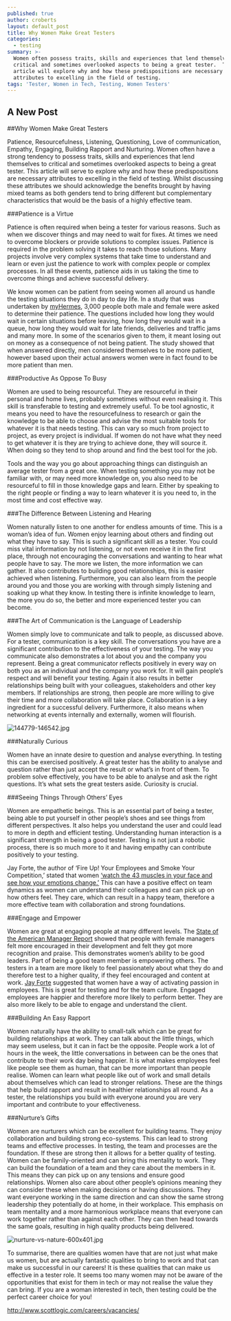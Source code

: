 ```yaml
---
published: true
author: croberts
layout: default_post
title: Why Women Make Great Testers
categories:
  - testing
summary: >-
  Women often possess traits, skills and experiences that lend themselves to
  critical and sometimes overlooked aspects to being a great tester.  This
  article will explore why and how these predispositions are necessary
  attributes to excelling in the field of testing.
tags: 'Tester, Women in Tech, Testing, Women Testers'
---
```

## A New Post

##Why Women Make Great Testers

Patience, Resourcefulness, Listening, Questioning, Love of communication, Empathy, Engaging, Building Rapport and Nurturing.  Women often have a strong tendency to possess traits, skills and experiences that lend themselves to critical and sometimes overlooked aspects to being a great tester.  This article will serve to explore why and how these predispositions are necessary attributes to excelling in the field of testing.  Whilst discussing these attributes we should acknowledge the benefits brought by having mixed teams as both genders tend to bring different but complementary characteristics that would be the basis of a highly effective team.

###Patience is a Virtue 

Patience is often required when being a tester for various reasons. Such as when we discover things and may need to wait for fixes. At times we need to overcome blockers or provide solutions to complex issues. Patience is required in the problem solving it takes to reach those solutions. Many projects involve very complex systems that take time to understand and learn or even just the patience to work with complex people or complex processes. In all these events, patience aids in us taking the time to overcome things and achieve successful delivery. 

We know women can be patient from seeing women all around us handle the testing situations they do in day to day life. In a study that was undertaken by [myHermes](https://pressreleases.responsesource.com/news/66034/women-are-more-patient-than-men-but-both-only-last/), 3,000 people both male and female were asked to determine their patience. The questions included how long they would wait in certain situations before leaving, how long they would wait in a queue, how long they would wait for late friends, deliveries and traffic jams and many more. In some of the scenarios given to them, it meant losing out on money as a consequence of not being patient. The study showed that when answered directly, men considered themselves to be more patient, however based upon their actual answers women were in fact found to be more patient than men. 

###Productive As Oppose To Busy

Women are used to being resourceful. They are resourceful in their personal and home lives, probably sometimes without even realising it. This skill is transferable to testing and extremely useful. To be tool agnostic, it means you need to have the resourcefulness to research or gain the knowledge to be able to choose and advise the most suitable tools for whatever it is that needs testing. This can vary so much from project to project, as every project is individual. If women do not have what they need to get whatever it is they are trying to achieve done, they will source it. When doing so they tend to shop around and find the best tool for the job. 

Tools and the way you go about approaching things can distinguish an average tester from a great one. When testing something you may not be familiar with, or may need more knowledge on, you also need to be resourceful to fill in those knowledge gaps and learn. Either by speaking to the right people or finding a way to learn whatever it is you need to, in the most time and cost effective way. 

###The Difference Between Listening and Hearing

Women naturally listen to one another for endless amounts of time. This is a woman’s idea of fun. Women enjoy learning about others and finding out what they have to say. This is such a significant skill as a tester. You could miss vital information by not listening, or not even receive it in the first place, through not encouraging the conversations and wanting to hear what people have to say. The more we listen, the more information we can gather. It also contributes to building good relationships, this is easier achieved when listening. Furthermore, you can also learn from the people around you and those you are working with through simply listening and soaking up what they know. In testing there is infinite knowledge to learn, the more you do so, the better and more experienced tester you can become. 

###The Art of Communication is the Language of Leadership

Women simply love to communicate and talk to people, as discussed above. For a tester, communication is a key skill. The conversations you have are a significant contribution to the effectiveness of your testing. The way you communicate also demonstrates a lot about you and the company you represent. Being a great communicator reflects positively in every way on both you as an individual and the company you work for. It will gain people’s respect and will benefit your testing. Again it also results in better relationships being built with your colleagues, stakeholders and other key members. If relationships are strong, then people are more willing to give their time and more collaboration will take place. Collaboration is a key ingredient for a successful delivery. Furthermore, it also means when networking at events internally and externally, women will flourish. 

![144779-146542.jpg]({{site.baseurl}}/croberts/assets/144779-146542.jpg)

###Naturally Curious

Women have an innate desire to question and analyse everything. In testing this can be exercised positively. A great tester has the ability to analyse and question rather than just accept the result or what’s in front of them. To problem solve effectively, you have to be able to analyse and ask the right questions. It’s what sets the great testers aside. Curiosity is crucial. 

###Seeing Things Through Others’ Eyes

Women are empathetic beings. This is an essential part of being a tester, being able to put yourself in other people’s shoes and see things from different perspectives. It also helps you understand the user and could lead to more in depth and efficient testing. Understanding human interaction is a significant strength in being a good tester. Testing is not just a robotic process, there is so much more to it and having empathy can contribute positively to your testing.

Jay Forte, the author of ‘Fire Up! Your Employees and Smoke Your Competition,’ stated that women [‘watch the 43 muscles in your face and see how your emotions change.’](http://www.nydailynews.com/life-style/better-boss-men-women-experts-females-tops-today-economy-article-1.431291) This can have a positive effect on team dynamics as women can understand their colleagues and can pick up on how others feel. They care, which can result in a happy team, therefore a more effective team with collaboration and strong foundations. 

###Engage and Empower

Women are great at engaging people at many different levels. The [State of the American Manager Report](http://www.gallup.com/services/182216/state-american-manager-report.aspx) showed that people with female managers felt more encouraged in their development and felt they got more recognition and praise. This demonstrates women’s ability to be good leaders. Part of being a good team member is empowering others. The testers in a team are more likely to feel passionately about what they do and therefore test to a higher quality, if they feel encouraged and content at work. [Jay Forte](https://pressreleases.responsesource.com/news/66034/women-are-more-patient-than-men-but-both-only-last/) suggested that women have a way of activating passion in employees. This is great for testing and for the team culture. Engaged employees are happier and therefore more likely to perform better. They are also more likely to be able to engage and understand the client. 

###Building An Easy Rapport

Women naturally have the ability to small-talk which can be great for building relationships at work. They can talk about the little things, which may seem useless, but it can in fact be the opposite. People work a lot of hours in the week, the little conversations in between can be the ones that contribute to their work day being happier. It is what makes employees feel like people see them as human, that can be more important than people realise. Women can learn what people like out of work and small details about themselves which can lead to stronger relations. These are the things that help build rapport and result in healthier relationships all round. As a tester, the relationships you build with everyone around you are very important and contribute to your effectiveness. 

###Nurture’s Gifts 

Women are nurturers which can be excellent for building teams. They enjoy collaboration and building strong eco-systems. This can lead to strong teams and effective processes. In testing, the team and processes are the foundation. If these are strong then it allows for a better quality of testing. Women can be family-oriented and can bring this mentality to work. They can build the foundation of a team and they care about the members in it. This means they can pick up on any tensions and ensure good relationships. Women also care about other people’s opinions meaning they can consider these when making decisions or having discussions. They want everyone working in the same direction and can show the same strong leadership they potentially do at home, in their workplace. This emphasis on team mentality and a more harmonious workplace means that everyone can work together rather than against each other. They can then head towards the same goals, resulting in high quality products being delivered. 

![nurture-vs-nature-600x401.jpg]({{site.baseurl}}/croberts/assets/nurture-vs-nature-600x401.jpg)

To summarise, there are qualities women have that are not just what make us women, but are actually fantastic qualities to bring to work and that can make us successful in our careers! It is these qualities that can make us effective in a tester role. It seems too many women may not be aware of the opportunities that exist for them in tech or may not realise the value they can bring. If you are a woman interested in tech, then testing could be the perfect career choice for you!  

[http://www.scottlogic.com/careers/vacancies/ ](http://www.scottlogic.com/careers/vacancies/ )
